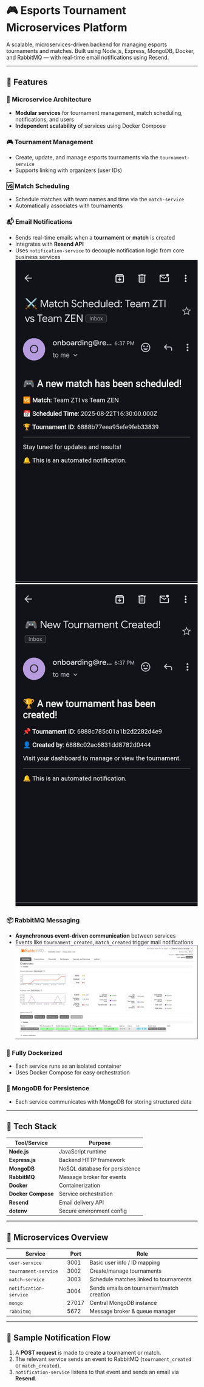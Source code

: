 # 🎮 Esports Tournament Microservices Platform

A scalable, microservices-driven backend for managing esports tournaments and matches. Built using Node.js, Express, MongoDB, Docker, and RabbitMQ — with real-time email notifications using Resend.

---

## 🚀 Features

### 🧩 Microservice Architecture
- **Modular services** for tournament management, match scheduling, notifications, and users
- **Independent scalability** of services using Docker Compose

### 🎮 Tournament Management
- Create, update, and manage esports tournaments via the `tournament-service`
- Supports linking with organizers (user IDs)

### 🆚 Match Scheduling
- Schedule matches with team names and time via the `match-service`
- Automatically associates with tournaments

### 📬 Email Notifications
- Sends real-time emails when a **tournament** or **match** is created
- Integrates with **Resend API**
- Uses `notification-service` to decouple notification logic from core business services
![Email Notification 1](assets/email-preview-1.jpg)
![Email Notification 2](assets/email-preview-2.jpg)


### 📦 RabbitMQ Messaging
- **Asynchronous event-driven communication** between services
- Events like `tournament_created`, `match_created` trigger mail notifications
![RabbitMQ Flow](assets/RabbitMQ.png)


### 🐳 Fully Dockerized
- Each service runs as an isolated container
- Uses Docker Compose for easy orchestration

### 📁 MongoDB for Persistence
- Each service communicates with MongoDB for storing structured data

---

## 🧱 Tech Stack

| Tool/Service     | Purpose                         |
|------------------|----------------------------------|
| **Node.js**      | JavaScript runtime               |
| **Express.js**   | Backend HTTP framework           |
| **MongoDB**      | NoSQL database for persistence   |
| **RabbitMQ**     | Message broker for events        |
| **Docker**       | Containerization                 |
| **Docker Compose**| Service orchestration           |
| **Resend**       | Email delivery API               |
| **dotenv**       | Secure environment config        |

---

## 📂 Microservices Overview

| Service              | Port  | Role                                      |
|----------------------|-------|-------------------------------------------|
| `user-service`        | 3001  | Basic user info / ID mapping              |
| `tournament-service`  | 3002  | Create/manage tournaments                 |
| `match-service`       | 3003  | Schedule matches linked to tournaments    |
| `notification-service`| 3004  | Sends emails on tournament/match creation |
| `mongo`               | 27017 | Central MongoDB instance                  |
| `rabbitmq`            | 5672  | Message broker & queue manager            |

---

## 📩 Sample Notification Flow

1. A **POST request** is made to create a tournament or match.
2. The relevant service sends an event to RabbitMQ (`tournament_created` or `match_created`).
3. `notification-service` listens to that event and sends an email via **Resend**.


